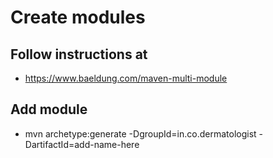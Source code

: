 # Create modules

## Follow instructions at
* https://www.baeldung.com/maven-multi-module

## Add module
* mvn archetype:generate -DgroupId=in.co.dermatologist  -DartifactId=add-name-here